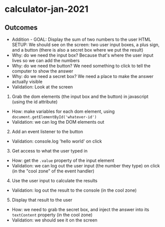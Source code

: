 # calculator-jan-2021

## Outcomes
 
- Addition - GOAL: Display the sum of two numbers to the user
HTML SETUP: We should see on the screen: two user input boxes, a plus sign, and a button (there is also a secret box where we put the result)
 - Why: do we need the input box? Because that's where the user input lives so we can add the numbers
 - Why: do we need the button? We need something to click to tell the computer to show the answer
 - Why: do we need a secret box? We need a place to make the answer actually visible
 - Validation: Look at the screen
1) Grab the dom elements (the input box and the button) in javascript (using the id attribute)
 - How: make variables for each dom element, using `document.getElementById('whatever-id')`
 - Validation: we can log the DOM elements out
2) Add an event listener to the button
 - Validation: console.log 'hello world' on click
3) Get access to what the user typed in
 - How: get the `.value` property of the input element
 - Validation: we can log out the user input (the number they type) on click (in the "cool zone" of the event handler)
4) Use the user input to calculate the results
 - Validation: log out the result to the console (in the cool zone)
5) Display that result to the user
 - How: we need to grab the secret box, and inject the answer into its `textContent` property (in the cool zone)
 - Validation: we should see it on the screen

